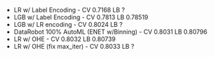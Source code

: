 * LR w/ Label Encoding - CV 0.7168 LB ?
* LGB w/ Label Encoding - CV 0.7813 LB 0.78519 
* LGB w/ LR encoding - CV 0.8024 LB ?
* DataRobot 100% AutoML (ENET w/Binning) - CV 0.8031 LB 0.80796
* LR w/ OHE - CV 0.8032 LB 0.80739
* LR w/ OHE (fix max_iter) - CV 0.8033 LB ?
